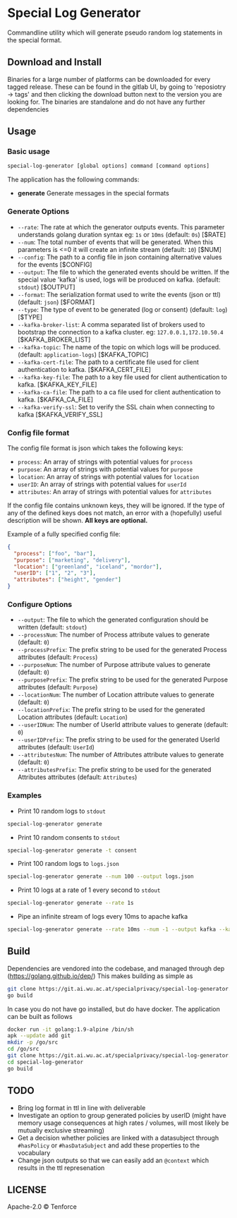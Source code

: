 # Special Log Generator
Commandline utility which will generate pseudo random log statements in the
special format.

## Download and Install
Binaries for a large number of platforms can be downloaded for every tagged release.
These can be found in the gitlab UI, by going to 'reposiotry -> tags' and then clicking the download button next to the version you are looking for.
The binaries are standalone and do not have any further dependencies

## Usage

### Basic usage
```bash
special-log-generator [global options] command [command options]
```

The application has the following commands:
- **generate** Generate messages in the special formats

### Generate Options
- `--rate`: The rate at which the generator outputs events. This parameter understands golang duration syntax eg: `1s` or `10ms` (default: `0s`) [$RATE]
- `--num`: The total number of events that will be generated. When this parameters is <=0 it will create an infinite stream (default: `10`) [$NUM]
- `--config`: The path to a config file in json containing alternative values for the events [$CONFIG]
- `--output`: The file to which the generated events should be written. If the special value 'kafka' is used, logs will be produced on kafka. (default: `stdout`) [$OUTPUT]
- `--format`: The serialization format used to write the events (json or ttl) (default: `json`) [$FORMAT]
- `--type`: The type of event to be generated (log or consent) (default: `log`) [$TYPE]
- `--kafka-broker-list`: A comma separated list of brokers used to bootstrap the connection to a kafka cluster. eg: `127.0.0.1,172.10.50.4` [$KAFKA_BROKER_LIST]
- `--kafka-topic`: The name of the topic on which logs will be produced. (default: `application-logs`) [$KAFKA_TOPIC]
- `--kafka-cert-file`: The path to a certificate file used for client authentication to kafka. [$KAFKA_CERT_FILE]
- `--kafka-key-file`: The path to a key file used for client authentication to kafka. [$KAFKA_KEY_FILE]
- `--kafka-ca-file`: The path to a ca file used for client authentication to kafka. [$KAFKA_CA_FILE]
- `--kafka-verify-ssl`: Set to verify the SSL chain when connecting to kafka [$KAFKA_VERIFY_SSL]

### Config file format
The config file format is json which takes the following keys:
- `process`: An array of strings with potential values for `process`
- `purpose`: An array of strings with potential values for `purpose`
- `location`: An array of strings with potential values for `location`
- `userID`: An array of strings with potential values for `userId`
- `attributes`: An array of strings with potential values for `attributes`

If the config file contains unknown keys, they will be ignored.
If the type of any of the defined keys does not match, an error with a (hopefully) useful description will be shown.
**All keys are optional.**

Example of a fully specified config file:

```json
{
  "process": ["foo", "bar"],
  "purpose": ["marketing", "delivery"],
  "location": ["greenland", "iceland", "mordor"],
  "userID": ["1", "2", "3"],
  "attributes": ["height", "gender"]
}
```

### Configure Options
- `--output`: The file to which the generated configuration should be written (default: `stdout`)
- `--processNum`: The number of Process attribute values to generate (default: `0`)
- `--processPrefix`: The prefix string to be used for the generated Process attributes (default: `Process`)
- `--purposeNum`: The number of Purpose attribute values to generate (default: `0`)
- `--purposePrefix`: The prefix string to be used for the generated Purpose attributes (default: `Purpose`)
- `--locationNum`: The number of Location attribute values to generate (default: `0`)
- `--locationPrefix`: The prefix string to be used for the generated Location attributes (default: `Location`)
- `--userIDNum`: The number of UserId attribute values to generate (default: `0`)
- `--userIDPrefix`: The prefix string to be used for the generated UserId attributes (default: `UserId`)
- `--attributesNum`: The number of Attributes attribute values to generate (default: `0`)
- `--attributesPrefix`: The prefix string to be used for the generated Attributes attributes (default: `Attributes`)

### Examples
- Print 10 random logs to `stdout`
```bash
special-log-generator generate
```
- Print 10 random consents to `stdout`
```bash
special-log-generator generate -t consent
```
- Print 100 random logs to `logs.json`
```bash
special-log-generator generate --num 100 --output logs.json
```
- Print 10 logs at a rate of 1 every second to `stdout`
```bash
special-log-generator generate --rate 1s
```
- Pipe an infinite stream of logs every 10ms to apache kafka
```bash
special-log-generator generate --rate 10ms --num -1 --output kafka --kafka-broker-list kafka:9092 --kafka-topic special-logs
```

## Build
Dependencies are vendored into the codebase, and managed through dep (https://golang.github.io/dep/)
This makes building as simple as

```bash
git clone https://git.ai.wu.ac.at/specialprivacy/special-log-generator.git # Ensure this is somewhere on the $GOPATH
go build
```

In case you do not have go installed, but do have docker. The application can be built as follows
```bash
docker run -it golang:1.9-alpine /bin/sh
apk --update add git
mkdir -p /go/src
cd /go/src
git clone https://git.ai.wu.ac.at/specialprivacy/special-log-generator.git
cd special-log-generator
go build
```

## TODO
* Bring log format in ttl in line with deliverable
* Investigate an option to group generated policies by userID (might have memory usage consequences at high rates / volumes, will most likely be mutually exclusive streaming)
* Get a decision whether policies are linked with a datasubject through `#hasPolicy` or `#hasDataSubject` and add these properties to the vocabulary
* Change json outputs so that we can easily add an `@context` which results in the ttl represenation

## LICENSE
Apache-2.0 © Tenforce
